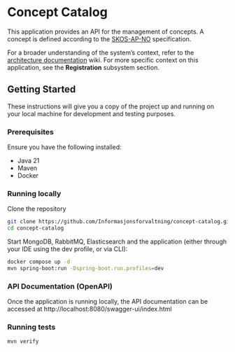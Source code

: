 # Concept Catalog

This application provides an API for the management of concepts. A concept is defined according to
the [SKOS-AP-NO](https://data.norge.no/specification/skos-ap-no-begrep) specification.

For a broader understanding of the system’s context, refer to
the [architecture documentation](https://github.com/Informasjonsforvaltning/architecture-documentation) wiki. For more
specific context on this application, see the **Registration** subsystem section.

## Getting Started

These instructions will give you a copy of the project up and running on your local machine for development and testing
purposes.

### Prerequisites

Ensure you have the following installed:

- Java 21
- Maven
- Docker

### Running locally

Clone the repository

```sh
git clone https://github.com/Informasjonsforvaltning/concept-catalog.git
cd concept-catalog
```

Start MongoDB, RabbitMQ, Elasticsearch and the application (either through your IDE using the dev profile, or via CLI):

```sh
docker compose up -d
mvn spring-boot:run -Dspring-boot.run.profiles=dev
```

### API Documentation (OpenAPI)

Once the application is running locally, the API documentation can be accessed
at http://localhost:8080/swagger-ui/index.html

### Running tests

```sh
mvn verify
```


